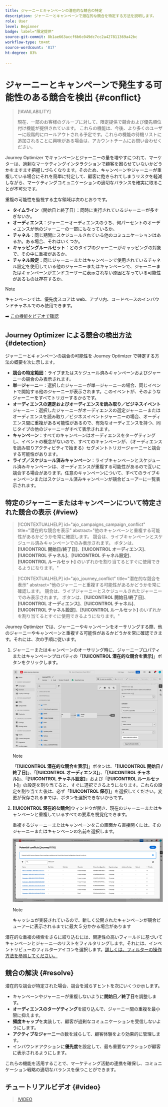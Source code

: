 ```yaml
---
title: ジャーニーとキャンペーンの潜在的な競合の特定
description: ジャーニーとキャンペーンで潜在的な競合を特定する方法を説明します。
role: User
level: Beginner
badge: label="限定提供"
source-git-commit: 8b1ae663accf6b6c049dc7cc2a427811369a42bc
workflow-type: tm+mt
source-wordcount: '817'
ht-degree: 83%

---
```



# ジャーニーとキャンペーンで発生する可能性のある競合を検出 {#conflict}

>[!AVAILABILITY]
>
>現在、一部のお客様のグループに対して、限定提供で競合および優先順位付け機能が提供されています。 これらの機能は、今後、より多くのユーザーに段階的にロールアウトされる予定です。これらの機能の待機リストに追加されることに興味がある場合は、アカウントチームにお問い合わせください。

Journey Optimizer でキャンペーンとジャーニーの量を増やすにつれて、マーケターは、過剰なマーケティングインタラクションで顧客を困らせていないかどうかをますます把握しづらくなります。そのため、キャンペーンやジャーニーが重複している場合にそれを簡単に特定して、顧客に飽きられてしまうリスクを軽減しながら、マーケティングコミュニケーションの適切なバランスを確実に取ることが不可欠です。

重複の可能性を監視する主な領域は次のとおりです。

* **タイムライン**（開始日と終了日）：同時に実行されているジャーニーが多すぎないか。
* **オーディエンス**：ジャーニーオーディエンスのうち、何パーセントのオーディエンスが他のジャーニーの一部にもなっているか。
* **チャネル**：同じ期間にスケジュールされている他のコミュニケーションはあるか。ある場合、それはいくつか。
* **キャッピングルールセット**：どのタイプのジャーニーがキャッピングの対象で、その中に重複があるか。
* **チャネル設定**：同じジャーニーまたはキャンペーンで使用されているチャネル設定を使用している他のジャーニーまたはキャンペーンで、ジャーニーまたはキャンペーンがエンドユーザーに表示されない原因となっている可能性があるものは存在するか。

>[!NOTE]
>
>キャンペーンでは、優先度スコアは web、アプリ内、コードベースのインバウンドチャネルでのみ使用できます。

➡️ [この機能をビデオで確認](#video)

## Journey Optimizer による競合の検出方法 {#detection}

ジャーニーとキャンペーンの競合の可能性を Journey Optimizer で特定する方法の概要を次に示します。

* **競合の特定範囲**：ライブまたはスケジュール済みキャンペーンおよびジャーニーの競合のみ表示されます。
* **単一ジャーニー**：選択したジャーニーが単一ジャーニーの場合、同じイベントで開始する他のジャーニーが表示されます。このイベントが、そのようなジャーニーをすべてトリガーするからです。
* **オーディエンスの選定およびオーディエンスを読み取り／ビジネスイベント**&#x200B;ジャーニー：選択したジャーニーがオーディエンスの選定ジャーニーまたはオーディエンスを読み取り／ビジネスイベントジャーニーの場合、オーディエンス間に重複がある可能性があるので、有効なオーディエンスを持つ、同じタイプの他のジャーニーがすべて表示されます。
* **キャンペーン**：すべてのキャンペーンはオーディエンスをターゲティングし、イベントの概念がないので、すべてのキャンペーンが、（オーディエンスを読み取りアクティビティで始まる）セグメントトリガージャーニーと競合する可能性があります。
* **ライブ／スケジュール済みキャンペーン**：ライブキャンペーンとスケジュール済みキャンペーンは、オーディエンスが重複する可能性があるので互いに競合する場合があります。任意のキャンペーンについて、すべてのライブキャンペーンまたはスケジュール済みキャンペーンが競合ビューアーに一覧表示されます。

## 特定のジャーニーまたはキャンペーンについて特定された競合の表示 {#view}

>[!CONTEXTUALHELP]
>id="ajo_campaigns_campaign_conflict"
>title="潜在的な競合を表示"
>abstract="他のキャンペーンと重複する可能性があるかどうかを常に確認します。 競合は、ライブキャンペーンとスケジュール済みキャンペーンでのみ表示されます。 ボタンは、**[!UICONTROL 開始日/終了日]**、**[!UICONTROL オーディエンス]**、**[!UICONTROL チャネル]**、**[!UICONTROL チャネル設定]**、**[!UICONTROL ルールセット]** のいずれかを割り当てるとすぐに使用できるようになります。"

>[!CONTEXTUALHELP]
>id="ajo_journey_conflict"
>title="潜在的な競合を表示"
>abstract="他のジャーニーと重複する可能性があるかどうかを常に確認します。 競合は、ライブジャーニーとスケジュールされたジャーニーでのみ表示されます。 ボタンは、**[!UICONTROL 開始日/終了日]**、**[!UICONTROL オーディエンス]**、**[!UICONTROL チャネル]**、**[!UICONTROL チャネル設定]**、**[!UICONTROL ルールセット]** のいずれかを割り当てるとすぐに使用できるようになります。"

Journey Optimizer では、ジャーニーやキャンペーンをオーサリングする際、他のジャーニーやキャンペーンと重複する可能性があるかどうかを常に確認できます。それには、次の手順に従います。

1. ジャーニーまたはキャンペーンのオーサリング時に、ジャーニープロパティまたはキャンペーンプロパティの「**[!UICONTROL 潜在的な競合を表示]**」ボタンをクリックします。

   ![](assets/view-conflicts.png)

   >[!NOTE]
   >
   >「**[!UICONTROL 潜在的な競合を表示]**」ボタンは、「**[!UICONTROL 開始日 / 終了日]**」、「**[!UICONTROL オーディエンス]**」、「**[!UICONTROL チャネル]**」、「**[!UICONTROL チャネル設定]**」および「**[!UICONTROL ルールセット]**」の設定を割り当てると、すぐに選択できるようになります。これらの設定を割り当てた後は、必ず「**[!UICONTROL 保存]**」を選択してください。変更が保存されるまでは、ボタンを選択できないからです。

1. **[!UICONTROL 潜在的な競合]**&#x200B;ウィンドウが開き、現在のジャーニーまたはキャンペーンと重複しているすべての要素を視覚化できます。

   重複するジャーニーまたはキャンペーンをこの画面から直接開くには、そのジャーニーまたはキャンペーンの名前を選択します。

   ![](assets/potential-conflicts.png)

   >[!NOTE]
   >
   >キャッシュが実装されているので、新しく公開されたキャンペーンが競合ビューアーに表示されるまでに最大 5 分かかる場合があります

潜在的な重複の検索をさらに絞り込むには、関連性の高いフィールドに基づいてキャンペーンとジャーニーのリストをフィルタリングします。それには、インベントリビューのフィルターアイコンを選択します。[詳しくは、フィルターの操作方法を参照してください。](../start/search-filter-categorize.md#filter-lists)

## 競合の解決 {#resolve}

潜在的な競合が特定された場合、競合を減らすヒントを次にいくつか示します。

* キャンペーンやジャーニーが重複しないように&#x200B;**開始日／終了日**&#x200B;を調整します。
* **オーディエンスのターゲティング**&#x200B;を絞り込んで、ジャーニー間の重複を最小限に抑えます。
* **頻度キャップ**&#x200B;を実装して、顧客が過剰なコミュニケーションを受信しないようにします。
* **アクティブなジャーニー**&#x200B;の数を減らして、顧客体験をより効果的に管理します。
* インバウンドアクションに&#x200B;**優先度**&#x200B;を設定して、最も重要なアクションが顧客に表示されるようにします。

これらの機能を活用することで、マーケティング活動の連携を確保し、コミュニケーション戦略の適切なバランスを保つことができます。

## チュートリアルビデオ {#video}

>[!VIDEO](https://video.tv.adobe.com/v/3435528?quality=12)
